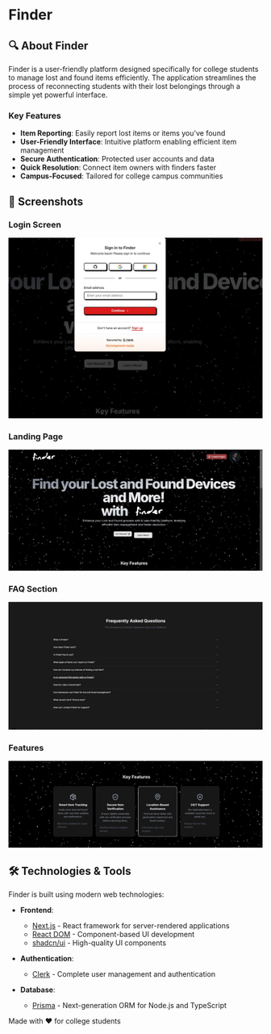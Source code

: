 # Finder

## 🔍 About Finder
Finder is a user-friendly platform designed specifically for college students to manage lost and found items efficiently. The application streamlines the process of reconnecting students with their lost belongings through a simple yet powerful interface.

### Key Features
- **Item Reporting**: Easily report lost items or items you've found
- **User-Friendly Interface**: Intuitive platform enabling efficient item management
- **Secure Authentication**: Protected user accounts and data
- **Quick Resolution**: Connect item owners with finders faster
- **Campus-Focused**: Tailored for college campus communities

## 📱 Screenshots

### Login Screen
![Sign in to Finder](1.jpeg)

### Landing Page
![Finder Landing page](2.jpeg)

### FAQ Section
![Frequently Asked Questions](4.jpeg)

### Features
![Features](3.jpeg)

## 🛠️ Technologies & Tools

Finder is built using modern web technologies:

- **Frontend**:
  - [Next.js](https://nextjs.org/) - React framework for server-rendered applications
  - [React DOM](https://reactjs.org/) - Component-based UI development
  - [shadcn/ui](https://ui.shadcn.com/) - High-quality UI components

- **Authentication**:
  - [Clerk](https://clerk.dev/) - Complete user management and authentication

- **Database**:
  - [Prisma](https://www.prisma.io/) - Next-generation ORM for Node.js and TypeScript


Made with ❤️ for college students
